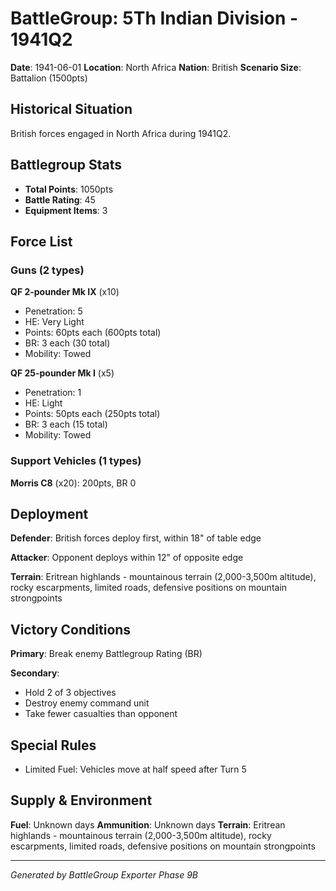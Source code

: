 # BattleGroup: 5Th Indian Division - 1941Q2

**Date**: 1941-06-01
**Location**: North Africa
**Nation**: British
**Scenario Size**: Battalion (1500pts)

## Historical Situation

British forces engaged in North Africa during 1941Q2.

## Battlegroup Stats

- **Total Points**: 1050pts
- **Battle Rating**: 45
- **Equipment Items**: 3

## Force List

### Guns (2 types)

**QF 2-pounder Mk IX** (x10)
- Penetration: 5
- HE: Very Light
- Points: 60pts each (600pts total)
- BR: 3 each (30 total)
- Mobility: Towed

**QF 25-pounder Mk I** (x5)
- Penetration: 1
- HE: Light
- Points: 50pts each (250pts total)
- BR: 3 each (15 total)
- Mobility: Towed

### Support Vehicles (1 types)

**Morris C8** (x20): 200pts, BR 0

## Deployment

**Defender**: British forces deploy first, within 18" of table edge

**Attacker**: Opponent deploys within 12" of opposite edge

**Terrain**: Eritrean highlands - mountainous terrain (2,000-3,500m altitude), rocky escarpments, limited roads, defensive positions on mountain strongpoints

## Victory Conditions

**Primary**: Break enemy Battlegroup Rating (BR)

**Secondary**:
- Hold 2 of 3 objectives
- Destroy enemy command unit
- Take fewer casualties than opponent

## Special Rules

- Limited Fuel: Vehicles move at half speed after Turn 5

## Supply & Environment

**Fuel**: Unknown days
**Ammunition**: Unknown days
**Terrain**: Eritrean highlands - mountainous terrain (2,000-3,500m altitude), rocky escarpments, limited roads, defensive positions on mountain strongpoints

---

*Generated by BattleGroup Exporter Phase 9B*
